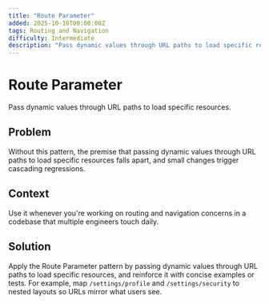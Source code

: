 ```yaml
---
title: "Route Parameter"
added: 2025-10-10T00:00:00Z
tags: Routing and Navigation
difficulty: Intermediate
description: "Pass dynamic values through URL paths to load specific resources."
---
```

# Route Parameter

Pass dynamic values through URL paths to load specific resources.

## Problem

Without this pattern, the premise that passing dynamic values through URL paths to load specific resources falls apart, and small changes trigger cascading regressions.

## Context

Use it whenever you're working on routing and navigation concerns in a codebase that multiple engineers touch daily.

## Solution

Apply the Route Parameter pattern by passing dynamic values through URL paths to load specific resources, and reinforce it with concise examples or tests. For example, map `/settings/profile` and `/settings/security` to nested layouts so URLs mirror what users see.
